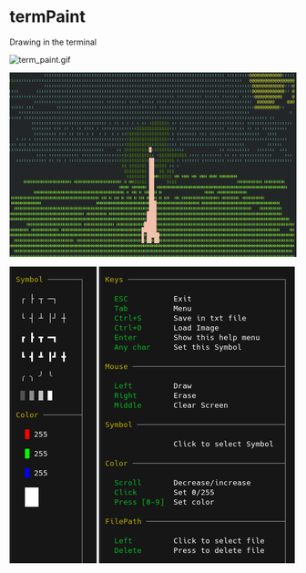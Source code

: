 # termPaint
Drawing in the terminal

![term_paint.gif](screenshots/term_paint.gif)

![2023-07-09_12-02.png](screenshots/2023-07-09_12-02.png)

![menu.png](screenshots/menu.png)   ![helpMenu.png](screenshots/helpMenu.png)